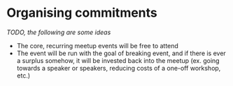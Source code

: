 # Organising commitments

_TODO, the following are some ideas_

- The core, recurring meetup events will be free to attend
- The event will be run with the goal of breaking event, and if there is ever a surplus somehow, it will be invested back into the meetup (ex. going towards a speaker or speakers, reducing costs of a one-off workshop, etc.)